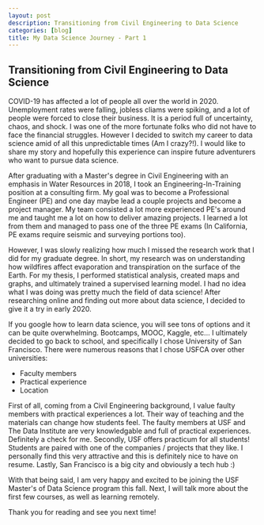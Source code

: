 ```yaml
---
layout: post
description: Transitioning from Civil Engineering to Data Science 
categories: [blog]
title: My Data Science Journey - Part 1
---
```

## Transitioning from Civil Engineering to Data Science

COVID-19 has affected a lot of people all over the world in 2020. Unemployment rates were falling, jobless cliams were spiking, and a lot of people were forced to close their business. It is a period full of uncertainty, chaos, and shock. I was one of the more fortunate folks who did not have to face the financial struggles. However I decided to switch my career to data science amid of all this unpredictable times (Am I crazy?!). I would like to share my story and hopefully this experience can inspire future adventurers who want to pursue data science. 

After graduating with a Master's degree in Civil Engineering with an emphasis in Water Resources in 2018, I took an Engineering-In-Training position at a consulting firm. My goal was to become a Professional Engineer (PE) and one day maybe lead a couple projects and become a project manager. My team consisted a lot more experienced PE's around me and taught me a lot on how to deliver amazing projects. I learned a lot from them and managed to pass one of the three PE exams (In California, PE exams require seismic and surveying portions too). 

However, I was slowly realizing how much I missed the research work that I did for my graduate degree. In short, my research was on understanding how wildfires affect evaporation and transpiration on the surface of the Earth. For my thesis, I performed statistical analysis, created maps and graphs, and ultimately trained a supervised learning model. I had no idea what I was doing was pretty much the field of data science! After researching online and finding out more about data science, I decided to give it a try in early 2020. 

If you google how to learn data science, you will see tons of options and it can be quite overwhelming. Bootcamps, MOOC, Kaggle, etc... I ultimately decided to go back to school, and specifically I chose University of San Francisco. There were numerous reasons that I chose USFCA over other universities:

- Faculty members
- Practical experience
- Location

First of all, coming from a Civil Engineering background, I value faulty members with practical experiences a lot. Their way of teaching and the materials can change how students feel. The faulty members at USF and The Data Institute are very knowledgable and full of practical experiences. Definitely a check for me. Secondly, USF offers practicum for all students! Students are paired with one of the companies / projects that they like. I personally find this very attractive and this is definitely nice to have on resume. Lastly, San Francisco is a big city and obviously a tech hub :) 

With that being said, I am very happy and excited to be joining the USF Master's of Data Science program this fall. Next, I will talk more about the first few courses, as well as learning remotely. 

Thank you for reading and see you next time!
